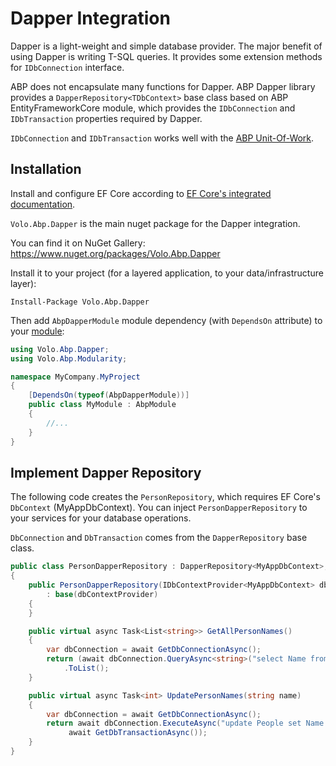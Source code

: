 # Dapper Integration

Dapper is a light-weight and simple database provider. The major benefit of using Dapper is writing T-SQL queries. It provides  some extension methods for `IDbConnection` interface.

ABP does not encapsulate many functions for Dapper. ABP Dapper library provides a `DapperRepository<TDbContext>` base class based on  ABP EntityFrameworkCore module, which provides the `IDbConnection` and `IDbTransaction` properties required by Dapper.

`IDbConnection` and `IDbTransaction` works well with the [ABP Unit-Of-Work](Unit-Of-Work.md).

## Installation

Install and configure EF Core according to [EF Core's integrated documentation](Entity-Framework-Core.md).

`Volo.Abp.Dapper` is the main nuget package for the Dapper integration. 

You can find it on NuGet Gallery: https://www.nuget.org/packages/Volo.Abp.Dapper

Install it to your project (for a layered application, to your data/infrastructure layer):

```shell
Install-Package Volo.Abp.Dapper
```

Then add `AbpDapperModule` module dependency (with `DependsOn` attribute) to your [module](Module-Development-Basics.md):

````C#
using Volo.Abp.Dapper;
using Volo.Abp.Modularity;

namespace MyCompany.MyProject
{
    [DependsOn(typeof(AbpDapperModule))]
    public class MyModule : AbpModule
    {
        //...
    }
}
````

## Implement Dapper Repository

The following code creates the `PersonRepository`, which requires EF Core's `DbContext` (MyAppDbContext).
You can inject `PersonDapperRepository` to your services for your database operations.

`DbConnection` and `DbTransaction` comes from the `DapperRepository` base class.

```C#
public class PersonDapperRepository : DapperRepository<MyAppDbContext>, ITransientDependency
{
    public PersonDapperRepository(IDbContextProvider<MyAppDbContext> dbContextProvider)
        : base(dbContextProvider)
    {
    }

    public virtual async Task<List<string>> GetAllPersonNames()
    {
        var dbConnection = await GetDbConnectionAsync();
        return (await dbConnection.QueryAsync<string>("select Name from People", transaction:  await GetDbTransactionAsync()))
            .ToList();
    }

    public virtual async Task<int> UpdatePersonNames(string name)
    {
        var dbConnection = await GetDbConnectionAsync();
        return await dbConnection.ExecuteAsync("update People set Name = @NewName", new { NewName = name },
             await GetDbTransactionAsync());
    }
}
```
